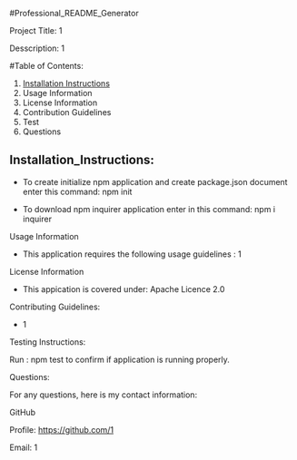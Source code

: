 #Professional_README_Generator

Project Title: 1

Desscription: 1

#Table of Contents:

1. [Installation Instructions](#installation_instructions)
2. Usage Information
3. License Information
4. Contribution Guidelines
5. Test
6. Questions


## Installation_Instructions:

* To create initialize npm application and create package.json document enter this command: npm init

* To download npm inquirer application enter in this command: npm i inquirer


Usage Information

* This application requires the following usage guidelines : 1


License Information

* This appication is covered under: Apache Licence 2.0


Contributing Guidelines:

* 1


Testing Instructions:

Run : npm test to confirm if application is running properly.


Questions:

For any questions, here is my contact information:

GitHub

Profile: https://github.com/1

Email: 1

